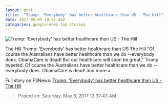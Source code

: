 ```yaml
---
layout: post
title:  "Trump: 'Everybody' has better healthcare than US - The Hill"
date: 2017-05-05 19:37:43Z
categories: google-news-top-stories
---
```


![Trump: 'Everybody' has better healthcare than US - The Hill](http://thehill.com/sites/default/files/article_images/trumpdonald_033017getty.jpg)

The Hill Trump: 'Everybody' has better healthcare than US The Hill “Of course the Australians have better healthcare than we do --everybody does. ObamaCare is dead! But our healthcare will soon be great,” Trump tweeted. Of course the Australians have better healthcare than we do --everybody does. ObamaCare is dead! and more »


Full story on F3News: [Trump: 'Everybody' has better healthcare than US - The Hill](http://www.f3nws.com/n/USfSDB)

> Posted on: Saturday, May 6, 2017 12:37:43 AM
